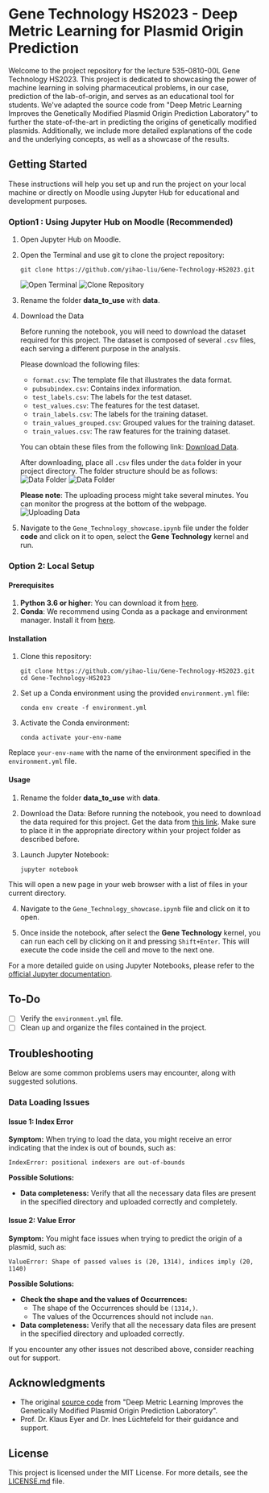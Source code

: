# Gene Technology HS2023 - Deep Metric Learning for Plasmid Origin Prediction

Welcome to the project repository for the lecture 535-0810-00L Gene Technology HS2023. This project is dedicated to showcasing the power of machine learning in solving pharmaceutical problems, in our case, prediction of the lab-of-origin, and serves as an educational tool for students. We've adapted the source code from "Deep Metric Learning Improves the Genetically Modified Plasmid Origin Prediction Laboratory" to further the state-of-the-art in predicting the origins of genetically modified plasmids. Additionally, we include more detailed explanations of the code and the underlying concepts, as well as a showcase of the results.

## Getting Started

These instructions will help you set up and run the project on your local machine or directly on Moodle using Jupyter Hub for educational and development purposes.

### Option1 : Using Jupyter Hub on Moodle (Recommended)

1. Open Jupyter Hub on Moodle.
2. Open the Terminal and use git to clone the project repository:
   ```
   git clone https://github.com/yihao-liu/Gene-Technology-HS2023.git
    ```
    ![Open Terminal](./READMEIMG/terminal.jpg)
    ![Clone Repository](./READMEIMG/git.jpg)
3. Rename the folder **data_to_use** with **data**.
4. Download the Data

    Before running the notebook, you will need to download the dataset required for this project. The dataset is composed of several `.csv` files, each serving a different purpose in the analysis.

    Please download the following files:

    - `format.csv`: The template file that illustrates the data format.
    - `pubsubindex.csv`: Contains index information.
    - `test_labels.csv`: The labels for the test dataset.
    - `test_values.csv`: The features for the test dataset.
    - `train_labels.csv`: The labels for the training dataset.
    - `train_values_grouped.csv`: Grouped values for the training dataset.
    - `train_values.csv`: The raw features for the training dataset.

    You can obtain these files from the following link: [Download Data](https://codeocean.com/capsule/3003146/tree/v1).

    After downloading, place all `.csv` files under the `data` folder in your project directory. The folder structure should be as follows:
    ![Data Folder](./READMEIMG/data1.jpg)
    ![Data Folder](./READMEIMG/data2.jpg)

    **Please note**: The uploading process might take several minutes. You can monitor the progress at the bottom of the webpage.
    ![Uploading Data](./READMEIMG/uploading.png)


5. Navigate to the `Gene_Technology_showcase.ipynb` file under the folder **code** and click on it to open, select the **Gene Technology** kernel and run.

### Option 2: Local Setup
#### Prerequisites

1. **Python 3.6 or higher**: You can download it from [here](https://www.python.org/downloads/).
2. **Conda**: We recommend using Conda as a package and environment manager. Install it from [here](https://docs.conda.io/projects/conda/en/latest/user-guide/install/index.html).


#### Installation

1. Clone this repository:
    ```
    git clone https://github.com/yihao-liu/Gene-Technology-HS2023.git
    cd Gene-Technology-HS2023
    ```

2. Set up a Conda environment using the provided `environment.yml` file:
    ```
    conda env create -f environment.yml
    ```

3. Activate the Conda environment:
    ```
    conda activate your-env-name
    ```
Replace `your-env-name` with the name of the environment specified in the `environment.yml` file.


#### Usage

1. Rename the folder **data_to_use** with **data**.

2. Download the Data: 
   Before running the notebook, you need to download the data required for this project. Get the data from [this link](https://codeocean.com/capsule/3003146/tree/v1). Make sure to place it in the appropriate directory within your project folder as described before.

3. Launch Jupyter Notebook:
    ```
    jupyter notebook
    ```
This will open a new page in your web browser with a list of files in your current directory.

4. Navigate to the `Gene_Technology_showcase.ipynb` file and click on it to open.

5. Once inside the notebook, after select the **Gene Technology** kernel, you can run each cell by clicking on it and pressing `Shift+Enter`. This will execute the code inside the cell and move to the next one.

For a more detailed guide on using Jupyter Notebooks, please refer to the [official Jupyter documentation](https://jupyter-notebook.readthedocs.io/en/stable/notebook.html).

## To-Do

- [ ] Verify the `environment.yml` file.
- [ ] Clean up and organize the files contained in the project.

## Troubleshooting

Below are some common problems users may encounter, along with suggested solutions.

### Data Loading Issues

#### Issue 1: Index Error
**Symptom:**
When trying to load the data, you might receive an error indicating that the index is out of bounds, such as:
```
IndexError: positional indexers are out-of-bounds
```

**Possible Solutions:**
- **Data completeness:**
    Verify that all the necessary data files are present in the specified directory and uploaded correctly and completely.

#### Issue 2: Value Error
**Symptom:**
You might face issues when trying to predict the origin of a plasmid, such as:
```
ValueError: Shape of passed values is (20, 1314), indices imply (20, 1140)
```

**Possible Solutions:**
- **Check the shape and the values of Occurrences:**
    - The shape of the Occurrences should be `(1314,)`.
    - The values of the Occurrences should not include `nan`.
- **Data completeness:**
    Verify that all the necessary data files are present in the specified directory and uploaded correctly.


If you encounter any other issues not described above, consider reaching out for support.

## Acknowledgments

- The original [source code](https://codeocean.com/capsule/3003146/tree/v1) from "Deep Metric Learning Improves the Genetically Modified Plasmid Origin Prediction Laboratory".
- Prof. Dr. Klaus Eyer and Dr. Ines Lüchtefeld for their guidance and support.

## License

This project is licensed under the MIT License. For more details, see the [LICENSE.md](LICENSE.md) file.
